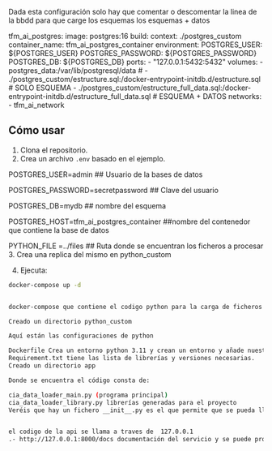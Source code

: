 
Dada esta configuración solo hay que comentar o descomentar la linea de la bbdd para que carge los esquemas los esquemas + datos 

  tfm_ai_postgres:
    image: postgres:16
    build:
      context: ./postgres_custom
    container_name: tfm_ai_postgres_container
    environment:
      POSTGRES_USER: ${POSTGRES_USER}
      POSTGRES_PASSWORD: ${POSTGRES_PASSWORD}
      POSTGRES_DB: ${POSTGRES_DB}
    ports:
      - "127.0.0.1:5432:5432"
    volumes:
      - postgres_data:/var/lib/postgresql/data
      # - ./postgres_custom/estructure.sql:/docker-entrypoint-initdb.d/estructure.sql  # SOLO ESQUEMA
      - ./postgres_custom/estructure_full_data.sql:/docker-entrypoint-initdb.d/estructure_full_data.sql # ESQUEMA + DATOS
    networks:
      - tfm_ai_network






## Cómo usar

1. Clona el repositorio.
2. Crea un archivo `.env` basado en el ejemplo.

POSTGRES_USER=admin ## Usuario de la bases de datos

POSTGRES_PASSWORD=secretpassword ## Clave del usuario

POSTGRES_DB=mydb ## nombre del esquema

POSTGRES_HOST=tfm_ai_postgres_container ##nombre del contenedor que contiene la base de datos

PYTHON_FILE =../files ## Ruta donde se encuentran los ficheros a procesar
3. Crea una replica del mismo en python_custom

4. Ejecuta:


```bash
docker-compose up -d


docker-compose que contiene el codigo python para la carga de ficheros

Creado un directorio python_custom

Aquí están las configuraciones de python

Dockerfile Crea un entorno python 3.11 y crean un entorno y añade nuestros requisitos de librerías y ejecuta la aplicación de carga quedando la instacia corriendo a pesar de que se halla ejecutado el codigo
Requirement.txt tiene las lista de librerías y versiones necesarias.
Creado un directorio app

Donde se encuentra el código consta de:

cia_data_loader_main.py (programa principal)
cia_data_loader_library.py librerías generadas para el proyecto
Veréis que hay un fichero __init__.py es el que permite que se pueda llamar a otros py sin errores 


el codigo de la api se llama a traves de  127.0.0.1  
.- http://127.0.0.1:8000/docs documentación del servicio y se puede probar


